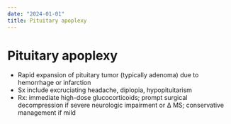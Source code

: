 ```yaml
---
date: "2024-01-01"
title: Pituitary apoplexy
---
```


# Pituitary apoplexy

* Rapid expansion of pituitary tumor (typically adenoma) due to hemorrhage or infarction
* Sx include excruciating headache, diplopia, hypopituitarism
* Rx: immediate high-dose glucocorticoids; prompt surgical decompression if severe neurologic impairment or Δ MS; conservative management if mild
